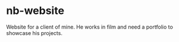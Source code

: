 # nb-website
Website for a client of mine. He works in film and need a portfolio to showcase his projects.
